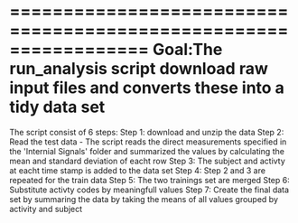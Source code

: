 =================================================================
Goal:The run_analysis script download raw input files and converts these into a tidy data set 
=================================================================
The script consist of 6 steps:
Step 1: download and unzip the data
Step 2: Read the test data - The script reads the direct measurements specified in the 'Internial Signals' folder and summarized the values by calculating the mean and standard deviation of eacht row
Step 3: The subject and activty at eacht time stamp is added to the data set
Step 4: Step 2 and 3 are repeated for the train data
Step 5: The two trainings set are merged
Step 6: Substitute activty codes by meaningfull values 
Step 7: Create the final data set by summaring the data by taking the means of all values grouped by activity and subject